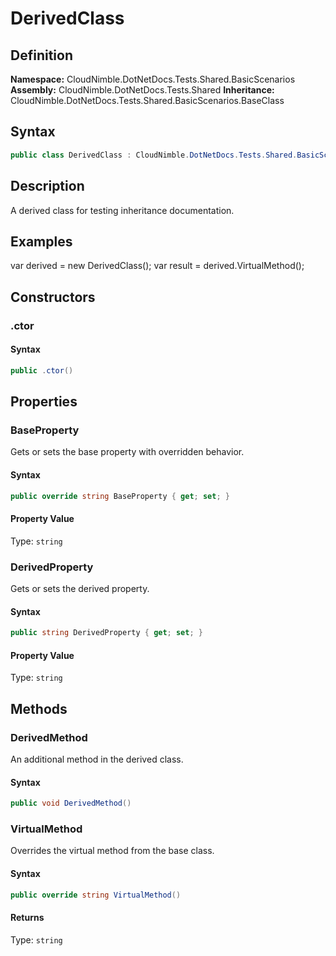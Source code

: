 # DerivedClass

## Definition

**Namespace:** CloudNimble.DotNetDocs.Tests.Shared.BasicScenarios
**Assembly:** CloudNimble.DotNetDocs.Tests.Shared
**Inheritance:** CloudNimble.DotNetDocs.Tests.Shared.BasicScenarios.BaseClass

## Syntax

```csharp
public class DerivedClass : CloudNimble.DotNetDocs.Tests.Shared.BasicScenarios.BaseClass
```

## Description

A derived class for testing inheritance documentation.

## Examples

var derived = new DerivedClass();
            var result = derived.VirtualMethod();

## Constructors

### .ctor

#### Syntax

```csharp
public .ctor()
```

## Properties

### BaseProperty

Gets or sets the base property with overridden behavior.

#### Syntax

```csharp
public override string BaseProperty { get; set; }
```

#### Property Value

Type: `string`

### DerivedProperty

Gets or sets the derived property.

#### Syntax

```csharp
public string DerivedProperty { get; set; }
```

#### Property Value

Type: `string`

## Methods

### DerivedMethod

An additional method in the derived class.

#### Syntax

```csharp
public void DerivedMethod()
```

### VirtualMethod

Overrides the virtual method from the base class.

#### Syntax

```csharp
public override string VirtualMethod()
```

#### Returns

Type: `string`

